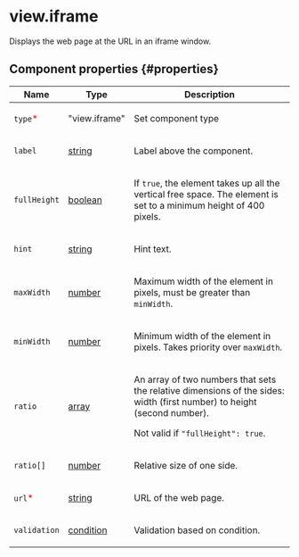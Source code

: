 # view.iframe

Displays the web page at the URL in an iframe window.

## Component properties {#properties}

| Name                                     | Type                                                                                   | Description                                                                                                                                                             |
| ---------------------------------------- | -------------------------------------------------------------------------------------- | ----------------------------------------------------------------------------------------------------------------------------------------------------------------------- |
| `type`<span style="color: red">\*</span> | "view.iframe"                                                                          | <p>Set component type</p>                                                                                                                                               |
| `label`                                  | <a class="xref popup-link" href="../concepts/types.dita#types/string">string</a>       | <p>Label above the component.</p>                                                                                                                                       |
| `fullHeight`                             | <a class="xref popup-link" href="../concepts/types.dita#types/boolean">boolean</a>     | <p>If `true`, the element takes up all the vertical free space. The element is set to a minimum height of 400 pixels.</p>                                               |
| `hint`                                   | <a class="xref popup-link" href="../concepts/types.dita#types/string">string</a>       | <p>Hint text.</p>                                                                                                                                                       |
| `maxWidth`                               | <a class="xref popup-link" href="../concepts/types.dita#types/number">number</a>       | <p>Maximum width of the element in pixels, must be greater than `minWidth`.</p>                                                                                         |
| `minWidth`                               | <a class="xref popup-link" href="../concepts/types.dita#types/number">number</a>       | <p>Minimum width of the element in pixels. Takes priority over `maxWidth`.</p>                                                                                          |
| `ratio`                                  | <a class="xref popup-link" href="../concepts/types.dita#types/array">array</a>         | <p>An array of two numbers that sets the relative dimensions of the sides: width (first number) to height (second number).</p><p>Not valid if `"fullHeight": true`.</p> |
| `ratio[]`                                | <a class="xref popup-link" href="../concepts/types.dita#types/number">number</a>       | <p>Relative size of one side.</p>                                                                                                                                       |
| `url`<span style="color: red">\*</span>  | <a class="xref popup-link" href="../concepts/types.dita#types/string">string</a>       | <p>URL of the web page.</p>                                                                                                                                             |
| `validation`                             | <a class="xref popup-link" href="../concepts/types.dita#types/condition">condition</a> | <p>Validation based on condition.</p>                                                                                                                                   |
